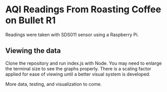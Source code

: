 # AQI Readings From Roasting Coffee on Bullet R1

Readings were taken with SDS011 sensor using a Raspberry Pi.

## Viewing the data

Clone the repository and run index.js with Node. You may need to enlarge the terminal size to see the graphs properly. There is a scaling factor applied for ease of viewing until a better visual system is developed.

More data, testing, and visualization to come.
